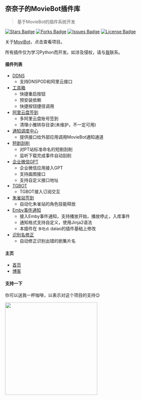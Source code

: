 ## 奈奈子的MovieBot插件库

> 基于MovieBot的插件系统开发

<a href="https://github.com/htnanako/MovieBot_plugins"><img src="https://img.shields.io/github/stars/htnanako/MovieBot_plugins" alt="Stars Badge"/></a>
<a href="https://github.com/htnanako/MovieBot_plugins"><img src="https://img.shields.io/github/forks/htnanako/MovieBot_plugins" alt="Forks Badge"/></a>
<a href="https://github.com/htnanako/MovieBot_plugins"><img src="https://img.shields.io/github/issues/htnanako/MovieBot_plugins" alt="Issues Badge"/></a>
<a href="https://github.com/htnanako/MovieBot_plugins/blob/main/LICENSE"><img src="https://img.shields.io/github/license/htnanako/MovieBot_plugins?color=2b9348" alt="License Badge"/></a>

关于[MoviBot](https://github.com/pofey/movie_robot)，点击查看项目。

所有插件仅为学习Python而开发。如涉及侵权，请与[我](https://github.com/htnanako)联系。

#### 插件列表

- [DDNS](https://github.com/htnanako/MovieBot_plugins/tree/main/DDNS)
  - 支持DNSPOD和阿里云接口
- [工具箱](https://github.com/htnanako/MovieBot_plugins/tree/main/NaNaKo_ToolBox)
  - 快捷重启按钮
  - 预安装依赖
  - 快捷按钮捷径调用
- [阿里云盘签到](https://github.com/htnanako/MovieBot_plugins/tree/main/aliyunpan_signin)
  - 多阿里云盘账号签到
  - 清理小雅转存目录(未维护，不一定可用)
- [通知调度中心](https://github.com/htnanako/MovieBot_plugins/tree/main/notify_api)
  - 提供接口给外部应用调用MovieBot通知通道
- [短剧刮削](https://github.com/htnanako/MovieBot_plugins/tree/main/playlet_scrape)
  - 对PT站标准命名的短剧刮削
  - 监听下载完成事件自动刮削
- [企业微信GPT](https://github.com/htnanako/MovieBot_plugins/tree/main/qywx_chatbot)
  - 企业微信应用接入GPT
  - 支持画图接口
  - 支持自定义接口地址
- [TGBOT](https://github.com/htnanako/MovieBot_plugins/tree/main/tgbot)
  - TGBOT接入订阅交互
- [朱雀站签到](https://github.com/htnanako/MovieBot_plugins/tree/main/zhuque_game_fire)
  - 自动化朱雀站的角色技能释放
- [Emby事件通知](https://github.com/htnanako/MovieBot_plugins/tree/main/emby_notify)
  - 接入Emby事件通知，支持播放开始，播放停止，入库事件
  - 通知格式支持自定义，使用Jinja2语法
  - 本插件在 `多吃点` dalao的插件基础上修改
- [识别名修正](https://github.com/htnanako/MovieBot_plugins/tree/main/auto_fix)
  - 自动修正识别出错的剧集片名

#### 主页

- [首页](https://nnk.im)
- [博客](https://blog.nanako.vip)

#### 支持一下

你可以送我一杯咖啡，以表示对这个项目的支持😉

<img src="https://ossapi.ainnk.vip/public/images/MovieBot_Plugins/donate/nanako_qrcode.jpg" width="300" />